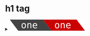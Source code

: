 <!DOCTYPE html PUBLIC "-//W3C//DTD XHTML 1.0 Transitional//EN"
"http://www.w3.org/TR/xhtml1/DTD/xhtml1-transitional.dtd">
<html xmlns="http://www.w3.org/1999/xhtml" id="html" lang="en-US">
<head>
    <meta charset="UTF-8">
    <meta name="author"      content="Shakiba Moshiri">
    <meta name="viewport"    content="width=device-width, initial-scale=1.0">
    <link rel="stylesheet" type="text/css" href="style.css">
</head>
<body id="body">
    <h1>h1 tag</h1>
    <div id="airplane">
    <details>
        <summary><img src="air.3.svg" /></summary>
      <p> - by Refsnes Data. All Rights Reserved.</p>
      <p>All content and graphics on this web site are the property of the company Refsnes Data.</p>
    </details>
    </div>
</body>
</html>
